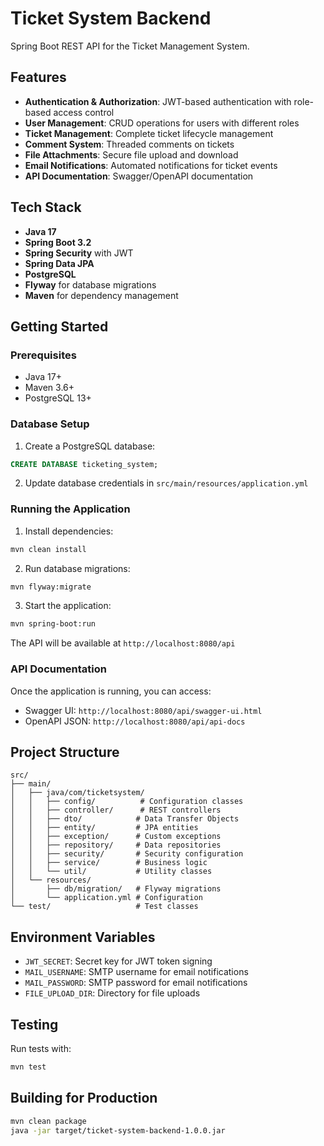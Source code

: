 # Ticket System Backend

Spring Boot REST API for the Ticket Management System.

## Features

- **Authentication & Authorization**: JWT-based authentication with role-based access control
- **User Management**: CRUD operations for users with different roles
- **Ticket Management**: Complete ticket lifecycle management
- **Comment System**: Threaded comments on tickets
- **File Attachments**: Secure file upload and download
- **Email Notifications**: Automated notifications for ticket events
- **API Documentation**: Swagger/OpenAPI documentation

## Tech Stack

- **Java 17**
- **Spring Boot 3.2**
- **Spring Security** with JWT
- **Spring Data JPA**
- **PostgreSQL**
- **Flyway** for database migrations
- **Maven** for dependency management

## Getting Started

### Prerequisites

- Java 17+
- Maven 3.6+
- PostgreSQL 13+

### Database Setup

1. Create a PostgreSQL database:
```sql
CREATE DATABASE ticketing_system;
```

2. Update database credentials in `src/main/resources/application.yml`

### Running the Application

1. Install dependencies:
```bash
mvn clean install
```

2. Run database migrations:
```bash
mvn flyway:migrate
```

3. Start the application:
```bash
mvn spring-boot:run
```

The API will be available at `http://localhost:8080/api`

### API Documentation

Once the application is running, you can access:
- Swagger UI: `http://localhost:8080/api/swagger-ui.html`
- OpenAPI JSON: `http://localhost:8080/api/api-docs`

## Project Structure

```
src/
├── main/
│   ├── java/com/ticketsystem/
│   │   ├── config/          # Configuration classes
│   │   ├── controller/      # REST controllers
│   │   ├── dto/            # Data Transfer Objects
│   │   ├── entity/         # JPA entities
│   │   ├── exception/      # Custom exceptions
│   │   ├── repository/     # Data repositories
│   │   ├── security/       # Security configuration
│   │   ├── service/        # Business logic
│   │   └── util/           # Utility classes
│   └── resources/
│       ├── db/migration/   # Flyway migrations
│       └── application.yml # Configuration
└── test/                   # Test classes
```

## Environment Variables

- `JWT_SECRET`: Secret key for JWT token signing
- `MAIL_USERNAME`: SMTP username for email notifications
- `MAIL_PASSWORD`: SMTP password for email notifications
- `FILE_UPLOAD_DIR`: Directory for file uploads

## Testing

Run tests with:
```bash
mvn test
```

## Building for Production

```bash
mvn clean package
java -jar target/ticket-system-backend-1.0.0.jar
```
